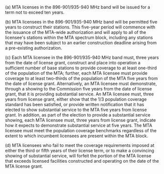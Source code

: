 (a) MTA licenses in the 896-901/935-940 MHz band will be issued for a term not to exceed ten years.

(b) MTA licensees in the 896-901/935-940 MHz band will be permitted five years to construct their stations. This five-year period will commence with the issuance of the MTA-wide authorization and will apply to all of the licensee's stations within the MTA spectrum block, including any stations that may have been subject to an earlier construction deadline arising from a pre-existing authorization.

(c) Each MTA licensee in the 896-901/935-940 MHz band must, three years from the date of license grant, construct and place into operation a sufficient number of base stations to provide coverage to at least one-third of the population of the MTA; further, each MTA licensee must provide coverage to at least two-thirds of the population of the MTA five years from the date of license grant. Alternatively, an MTA licensee must demonstrate, through a showing to the Commission five years from the date of license grant, that it is providing substantial service. An MTA licensee must, three years from license grant, either show that the 1/3 population coverage standard has been satisfied, or provide written notification that it has elected to show substantial service to the MTA five years from license grant. In addition, as part of the election to provide a substantial service showing, each MTA licensee must, three years from license grant, indicate how it expects to demonstrate substantial service at five years. The MTA licensee must meet the population coverage benchmarks regardless of the extent to which incumbent licensees are present within the MTA block.

(d) MTA licensees who fail to meet the coverage requirements imposed at either the third or fifth years of their license term, or to make a convincing showing of substantial service, will forfeit the portion of the MTA license that exceeds licensed facilities constructed and operating on the date of the MTA license grant.


